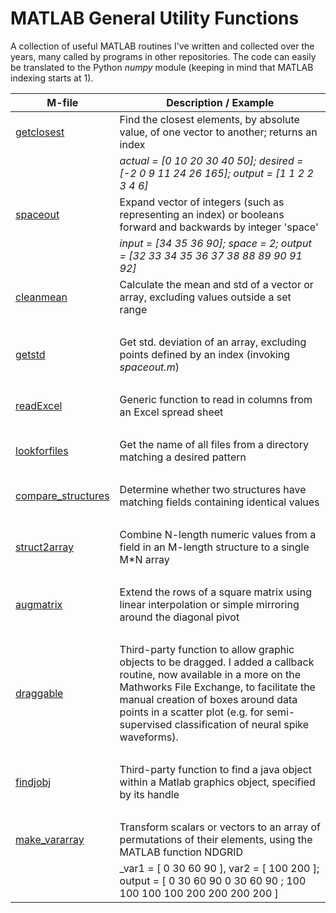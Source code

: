 # MATLAB General Utility Functions
A collection of useful MATLAB routines I've written and collected over the years, many called by programs in other repositories. The code can easily be translated to the Python _numpy_ module (keeping in mind that MATLAB indexing starts at 1).

M-file | Description / Example
------ | -----------
[getclosest](getclosest.m) | Find the closest elements, by absolute value, of one vector to another; returns an index
&nbsp; | _actual = [0 10 20 30 40 50]; desired = [-2 0 9 11 24 26 165]; output = [1 1 2 2 3 4 6]_
[spaceout](spaceout.m) | Expand vector of integers (such as representing an index) or booleans forward and backwards by integer 'space'
&nbsp; | _input = [34 35 36 90]; space = 2; output = [32 33 34 35 36 37 38 88 89 90 91 92]_
[cleanmean](cleanmean.m) | Calculate the mean and std of a vector or array, excluding values outside a set range
&nbsp; | 
[getstd](getstd.m) | Get std. deviation of an array, excluding points defined by an index (invoking _spaceout.m_)
&nbsp; | 
[readExcel](readExcel.m) | Generic function to read in columns from an Excel spread sheet
&nbsp; | 
[lookforfiles](lookforfiles.m) | Get the name of all files from a directory matching a desired pattern
&nbsp; | 
[compare_structures](compare_structures.m) | Determine whether two structures have matching fields containing identical values
&nbsp; | 
[struct2array](struct2array.m) | Combine N-length numeric values from a field in an M-length structure to a single M\*N array
&nbsp; | 
[augmatrix](struct2array.m) | Extend the rows of a square matrix using linear interpolation or simple mirroring around the diagonal pivot
&nbsp; | 
[draggable](draggable.m) | Third-party function to allow graphic objects to be dragged. I added a callback routine, now available in a more on the Mathworks File Exchange, to facilitate the manual creation of boxes around data points in a scatter plot (e.g. for semi-supervised classification of neural spike waveforms).
&nbsp; | 
[findjobj](findjobj.m) | Third-party function to find a java object within a Matlab graphics object, specified by its handle
&nbsp; | 
[make_vararray](make_vararray.m) | Transform scalars or vectors to an array of permutations of their elements, using the MATLAB function NDGRID
&nbsp; | _var1 = [ 0 30 60 90 ],  var2 = [ 100 200 ];  output = [ 0   30  60  90  0   30  60  90 ; 100 100 100 100 200 200 200 200 ]
